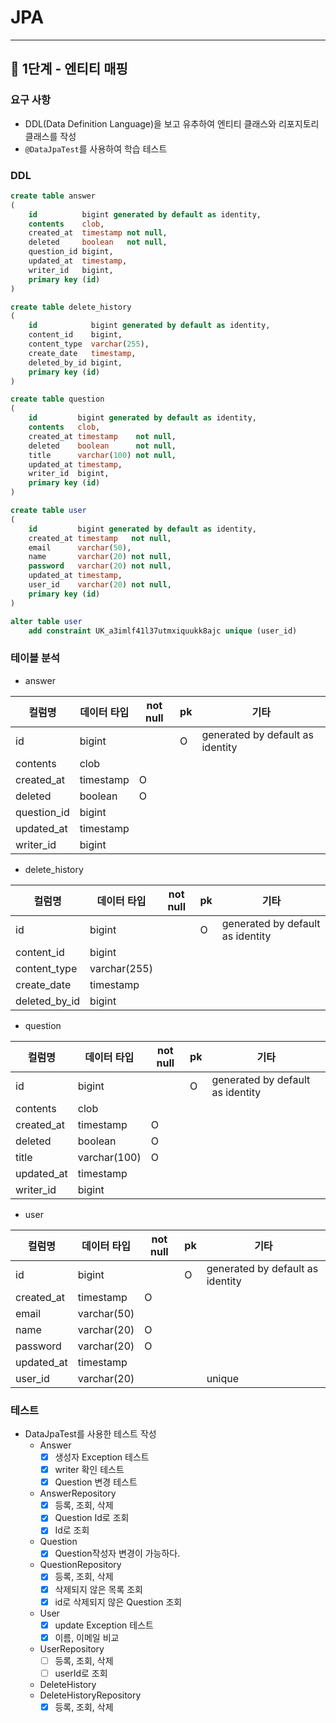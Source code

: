 # JPA

---

## 🚀 1단계 - 엔티티 매핑

### 요구 사항
- DDL(Data Definition Language)을 보고 유추하여 엔티티 클래스와 리포지토리 클래스를 작성
- `@DataJpaTest`를 사용하여 학습 테스트

### DDL
```sql
create table answer
(
    id          bigint generated by default as identity,
    contents    clob,
    created_at  timestamp not null,
    deleted     boolean   not null,
    question_id bigint,
    updated_at  timestamp,
    writer_id   bigint,
    primary key (id)
)
```
```sql
create table delete_history
(
    id            bigint generated by default as identity,
    content_id    bigint,
    content_type  varchar(255),
    create_date   timestamp,
    deleted_by_id bigint,
    primary key (id)
)
```
```sql
create table question
(
    id         bigint generated by default as identity,
    contents   clob,
    created_at timestamp    not null,
    deleted    boolean      not null,
    title      varchar(100) not null,
    updated_at timestamp,
    writer_id  bigint,
    primary key (id)
)

```
```sql
create table user
(
    id         bigint generated by default as identity,
    created_at timestamp   not null,
    email      varchar(50),
    name       varchar(20) not null,
    password   varchar(20) not null,
    updated_at timestamp,
    user_id    varchar(20) not null,
    primary key (id)
)

alter table user
    add constraint UK_a3imlf41l37utmxiquukk8ajc unique (user_id)
```
### 테이블 분석

- answer

| 컬럼명 | 데이터 타입 | not null | pk | 기타 |
| --- | --- | --- | --- | --- |
| id | bigint |  | O | generated by default as identity |
| contents | clob |  |  |  |
| created_at | timestamp | O |  |  |
| deleted | boolean | O |  |  |
| question_id | bigint |  |  |  |
| updated_at | timestamp |  |  |  |
| writer_id | bigint |  |  |  |
- delete_history

| 컬럼명 | 데이터 타입 | not null | pk | 기타  |
| --- | --- | --- | --- | --- |
| id | bigint |  | O | generated by default as identity |
| content_id | bigint |  |  |  |
| content_type | varchar(255) |  |  |  |
| create_date | timestamp |  |  |  |
| deleted_by_id | bigint |  |  |  |
- question

| 컬럼명 | 데이터 타입 | not null | pk | 기타 |
| --- | --- | --- | --- | --- |
| id | bigint |  | O | generated by default as identity |
| contents | clob |  |  |  |
| created_at | timestamp | O |  |  |
| deleted | boolean | O |  |  |
| title | varchar(100) | O |  |  |
| updated_at | timestamp |  |  |  |
| writer_id | bigint |  |  |  |
- user

| 컬럼명 | 데이터 타입 | not null | pk | 기타  |
| --- | --- | --- | --- | --- |
| id | bigint |  | O | generated by default as identity |
| created_at | timestamp | O |  |  |
| email | varchar(50) |  |  |  |
| name | varchar(20) | O |  |  |
| password | varchar(20) | O |  |  |
| updated_at | timestamp |  |  |  |
| user_id | varchar(20) |  |  | unique |

### 테스트
- DataJpaTest를 사용한 테스트 작성
  - Answer
    - [x] 생성자 Exception 테스트
    - [x] writer 확인 테스트
    - [x] Question 변경 테스트
  - AnswerRepository
    - [x] 등록, 조회, 삭제
    - [x] Question Id로 조회
    - [x] Id로 조회
  - Question
    - [x] Question작성자 변경이 가능하다.
  - QuestionRepository
    - [x] 등록, 조회, 삭제
    - [x] 삭제되지 않은 목록 조회
    - [x] id로 삭제되지 않은 Question 조회
  - User
    - [x] update Exception 테스트
    - [x] 이름, 이메일 비교
  - UserRepository
    - [ ] 등록, 조회, 삭제
    - [ ] userId로 조회
  - DeleteHistory
  - DeleteHistoryRepository
    - [x] 등록, 조회, 삭제
